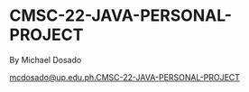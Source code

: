 # CMSC-22-JAVA-PERSONAL-PROJECT
By Michael Dosado

mcdosado@up.edu.ph.CMSC-22-JAVA-PERSONAL-PROJECT

